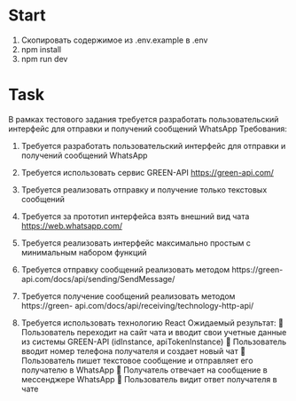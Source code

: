 # Start

1. Скопировать содержимое из .env.example в .env
2. npm install
3. npm run dev
# Task
В рамках тестового задания требуется разработать пользовательский интерфейс для
отправки и получений сообщений WhatsApp
Требования:
1. Требуется разработать пользовательский интерфейс для отправки и получений
сообщений WhatsApp
2. Требуется использовать сервис GREEN-API https://green-api.com/
3. Требуется реализовать отправку и получение только текстовых сообщений
4. Требуется за прототип интерфейса взять внешний вид чата
https://web.whatsapp.com/
5. Требуется реализовать интерфейс максимально простым с минимальным набором
функций

6. Требуется отправку сообщений реализовать методом https://green-
api.com/docs/api/sending/SendMessage/

7. Требуется получение сообщений реализовать методом https://green-
api.com/docs/api/receiving/technology-http-api/

8. Требуется использовать технологию React
Ожидаемый результат:
 Пользователь переходит на сайт чата и вводит свои учетные данные из
системы GREEN-API (idInstance, apiTokenInstance)
 Пользователь вводит номер телефона получателя и создает новый чат
 Пользователь пишет текстовое сообщение и отправляет его получателю в
WhatsApp
 Получатель отвечает на сообщение в мессенджере WhatsApp
 Пользователь видит ответ получателя в чате